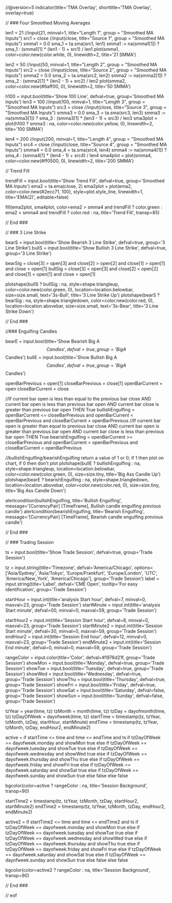 //@version=5
indicator(title='TMA Overlay', shorttitle='TMA Overlay', overlay=true)

// ### Four Smoothed Moving Averages

len1 = 21
//input(21, minval=1, title="Length 1", group = "Smoothed MA Inputs")
src1 = close
//input(close, title="Source 1", group = "Smoothed MA Inputs")
smma1 = 0.0
sma_1 = ta.sma(src1, len1)
smma1 := na(smma1[1]) ? sma_1 : (smma1[1] * (len1 - 1) + src1) / len1
plot(smma1, color=color.new(color.white, 0), linewidth=2, title='21 SMMA')

len2 = 50
//input(50, minval=1, title="Length 2", group = "Smoothed MA Inputs")
src2 = close
//input(close, title="Source 2", group = "Smoothed MA Inputs")
smma2 = 0.0
sma_2 = ta.sma(src2, len2)
smma2 := na(smma2[1]) ? sma_2 : (smma2[1] * (len2 - 1) + src2) / len2
plot(smma2, color=color.new(#6aff00, 0), linewidth=2, title='50 SMMA')

h100 = input.bool(title='Show 100 Line', defval=true, group='Smoothed MA Inputs')
len3 = 100
//input(100, minval=1, title="Length 3", group = "Smoothed MA Inputs")
src3 = close
//input(close, title="Source 3", group = "Smoothed MA Inputs")
smma3 = 0.0
sma_3 = ta.sma(src3, len3)
smma3 := na(smma3[1]) ? sma_3 : (smma3[1] * (len3 - 1) + src3) / len3
sma3plot = plot(h100 ? smma3 : na, color=color.new(color.yellow, 0), linewidth=2, title='100 SMMA')

len4 = 200
//input(200, minval=1, title="Length 4", group = "Smoothed MA Inputs")
src4 = close
//input(close, title="Source 4", group = "Smoothed MA Inputs")
smma4 = 0.0
sma_4 = ta.sma(src4, len4)
smma4 := na(smma4[1]) ? sma_4 : (smma4[1] * (len4 - 1) + src4) / len4
sma4plot = plot(smma4, color=color.new(#ff0500, 0), linewidth=2, title='200 SMMA')

// Trend Fill

trendFill = input.bool(title='Show Trend Fill', defval=true, group='Smoothed MA Inputs')
ema2 = ta.ema(close, 2)
ema2plot = plot(ema2, color=color.new(#2ecc71, 100), style=plot.style_line, linewidth=1, title='EMA(2)', editable=false)

fill(ema2plot, sma4plot, color=ema2 > smma4 and trendFill ? color.green : ema2 < smma4 and trendFill ? color.red : na, title='Trend Fill', transp=85)

// End ###

// ### 3 Line Strike

bearS = input.bool(title='Show Bearish 3 Line Strike', defval=true, group='3 Line Strike')
bullS = input.bool(title='Show Bullish 3 Line Strike', defval=true, group='3 Line Strike')

bearSig = close[3] > open[3] and close[2] > open[2] and close[1] > open[1] and close < open[1]
bullSig = close[3] < open[3] and close[2] < open[2] and close[1] < open[1] and close > open[1]

plotshape(bullS ? bullSig : na, style=shape.triangleup, color=color.new(color.green, 0), location=location.belowbar, size=size.small, text='3s-Bull', title='3 Line Strike Up')
plotshape(bearS ? bearSig : na, style=shape.triangledown, color=color.new(color.red, 0), location=location.abovebar, size=size.small, text='3s-Bear', title='3 Line Strike Down')

// End ###

//### Engulfing Candles

bearE = input.bool(title='Show Bearish Big A$$ Candles', defval=true, group='Big A$$ Candles')
bullE = input.bool(title='Show Bullish Big A$$ Candles', defval=true, group='Big A$$ Candles')

openBarPrevious = open[1]
closeBarPrevious = close[1]
openBarCurrent = open
closeBarCurrent = close

//If current bar open is less than equal to the previous bar close AND current bar open is less than previous bar open AND current bar close is greater than previous bar open THEN True
bullishEngulfing = openBarCurrent <= closeBarPrevious and openBarCurrent < openBarPrevious and closeBarCurrent > openBarPrevious
//If current bar open is greater than equal to previous bar close AND current bar open is greater than previous bar open AND current bar close is less than previous bar open THEN True
bearishEngulfing = openBarCurrent >= closeBarPrevious and openBarCurrent > openBarPrevious and closeBarCurrent < openBarPrevious

//bullishEngulfing/bearishEngulfing return a value of 1 or 0; if 1 then plot on chart, if 0 then don't plot
plotshape(bullE ? bullishEngulfing : na, style=shape.triangleup, location=location.belowbar, color=color.new(color.green, 0), size=size.tiny, title='Big Ass Candle Up')
plotshape(bearE ? bearishEngulfing : na, style=shape.triangledown, location=location.abovebar, color=color.new(color.red, 0), size=size.tiny, title='Big Ass Candle Down')

alertcondition(bullishEngulfing, title='Bullish Engulfing', message='[CurrencyPair] [TimeFrame], Bullish candle engulfing previous candle')
alertcondition(bearishEngulfing, title='Bearish Engulfing', message='[CurrencyPair] [TimeFrame], Bearish candle engulfing previous candle')

// End ###

// ### Trading Session

ts = input.bool(title='Show Trade Session', defval=true, group='Trade Session')

tz = input.string(title='Timezone', defval='America/Chicago', options=['Asia/Sydney', 'Asia/Tokyo', 'Europe/Frankfurt', 'Europe/London', 'UTC', 'America/New_York', 'America/Chicago'], group='Trade Session')
label = input.string(title='Label', defval='CME Open', tooltip='For easy identification', group='Trade Session')

startHour = input.int(title='analysis Start hour', defval=7, minval=0, maxval=23, group='Trade Session')
startMinute = input.int(title='analysis Start minute', defval=00, minval=0, maxval=59, group='Trade Session')

startHour2 = input.int(title='Session Start hour', defval=8, minval=0, maxval=23, group='Trade Session')
startMinute2 = input.int(title='Session Start minute', defval=30, minval=0, maxval=59, group='Trade Session')
endHour2 = input.int(title='Session End hour', defval=12, minval=0, maxval=23, group='Trade Session')
endMinute2 = input.int(title='Session End minute', defval=0, minval=0, maxval=59, group='Trade Session')

rangeColor = input.color(title='Color', defval=#1976d21f, group='Trade Session')
showMon = input.bool(title='Monday', defval=true, group='Trade Session')
showTue = input.bool(title='Tuesday', defval=true, group='Trade Session')
showWed = input.bool(title='Wednesday', defval=true, group='Trade Session')
showThu = input.bool(title='Thursday', defval=true, group='Trade Session')
showFri = input.bool(title='Friday', defval=true, group='Trade Session')
showSat = input.bool(title='Saturday', defval=false, group='Trade Session')
showSun = input.bool(title='Sunday', defval=false, group='Trade Session')

tzYear = year(time, tz)
tzMonth = month(time, tz)
tzDay = dayofmonth(time, tz)
tzDayOfWeek = dayofweek(time, tz)
startTime = timestamp(tz, tzYear, tzMonth, tzDay, startHour, startMinute)
endTime = timestamp(tz, tzYear, tzMonth, tzDay, endHour2, endMinute2)

active = if startTime <= time and time <= endTime and ts
    if tzDayOfWeek == dayofweek.monday and showMon
        true
    else if tzDayOfWeek == dayofweek.tuesday and showTue
        true
    else if tzDayOfWeek == dayofweek.wednesday and showWed
        true
    else if tzDayOfWeek == dayofweek.thursday and showThu
        true
    else if tzDayOfWeek == dayofweek.friday and showFri
        true
    else if tzDayOfWeek == dayofweek.saturday and showSat
        true
    else if tzDayOfWeek == dayofweek.sunday and showSun
        true
    else
        false
else
    false

bgcolor(color=active ? rangeColor : na, title='Session Background', transp=90)


startTime2 = timestamp(tz, tzYear, tzMonth, tzDay, startHour2, startMinute2)
endTime2 = timestamp(tz, tzYear, tzMonth, tzDay, endHour2, endMinute2)

active2 = if startTime2 <= time and time <= endTime2 and ts
    if tzDayOfWeek == dayofweek.monday and showMon
        true
    else if tzDayOfWeek == dayofweek.tuesday and showTue
        true
    else if tzDayOfWeek == dayofweek.wednesday and showWed
        true
    else if tzDayOfWeek == dayofweek.thursday and showThu
        true
    else if tzDayOfWeek == dayofweek.friday and showFri
        true
    else if tzDayOfWeek == dayofweek.saturday and showSat
        true
    else if tzDayOfWeek == dayofweek.sunday and showSun
        true
    else
        false
else
    false

bgcolor(color=active2 ? rangeColor : na, title='Session Background', transp=90)

// End ###

// eof

